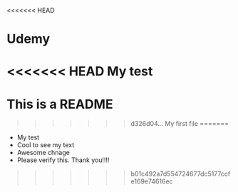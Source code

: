 <<<<<<< HEAD
# Udemy
<<<<<<< HEAD
My test
=======
# This is a README
>>>>>>> d326d04... My first file
=======
* My test
* Cool to see my text
* Awesome chnage
* Please verify this. Thank you!!!!
>>>>>>> b01c492a7d554724677dc5177ccfe169e74616ec
